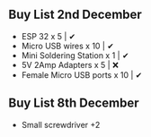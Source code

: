 ## Buy List 2nd December

* ESP 32 x 5 | ✔
* Micro USB wires x 10 | ✔
* Mini Soldering Station x 1 | ✔
* 5V 2Amp Adapters x 5 | ❌
* Female Micro USB ports x 10 | ✔



## Buy List 8th December

* Small screwdriver
+2
